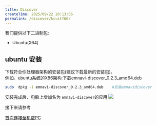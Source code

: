 ```yaml
---
title: Discover
createTime: 2025/09/22 20:13:56
permalink: /discover/kcustf60/
---
```





<LinkCard title="下载链接" href="http://file.emnavi.tech/emnavi_tools/discover/">

我们提供以下二进制包:
<!-- - Windows(X64) -->
- Ubuntu(X64)
</LinkCard>

## ubuntu 安装

下载符合你处理器架构的安装包(建议下载最新的安装包)。  
例如，ubuntu系统的X86架构:下载emnavi-discover_0.2.3_amd64.deb  
```bash
sudo  dpkg -i emnavi-discover_0.2.3_amd64.deb    #安装emnavidiscover  
```
安装完成后，电脑上增加名为 `emnavi-discover`的应用
![](http://file.emnavi.tech/MEDIA_ASSETS/discover/find_discover.png)

接下来请参考

[首次连接至机载PC](../快速开始/首次连接.md)